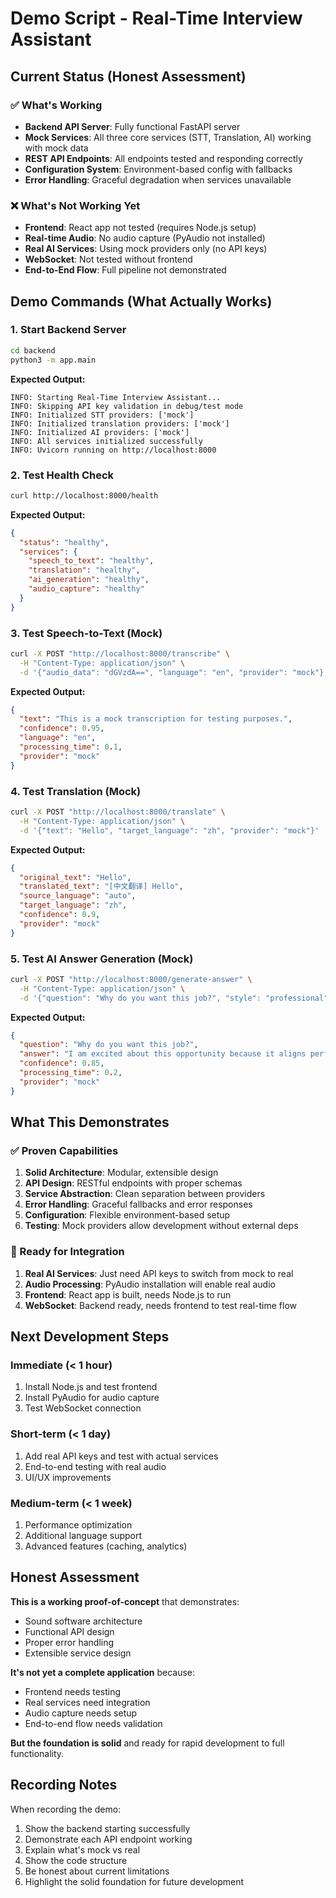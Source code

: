 # Demo Script - Real-Time Interview Assistant

## Current Status (Honest Assessment)

### ✅ What's Working
- **Backend API Server**: Fully functional FastAPI server
- **Mock Services**: All three core services (STT, Translation, AI) working with mock data
- **REST API Endpoints**: All endpoints tested and responding correctly
- **Configuration System**: Environment-based config with fallbacks
- **Error Handling**: Graceful degradation when services unavailable

### ❌ What's Not Working Yet
- **Frontend**: React app not tested (requires Node.js setup)
- **Real-time Audio**: No audio capture (PyAudio not installed)
- **Real AI Services**: Using mock providers only (no API keys)
- **WebSocket**: Not tested without frontend
- **End-to-End Flow**: Full pipeline not demonstrated

## Demo Commands (What Actually Works)

### 1. Start Backend Server
```bash
cd backend
python3 -m app.main
```
**Expected Output:**
```
INFO: Starting Real-Time Interview Assistant...
INFO: Skipping API key validation in debug/test mode
INFO: Initialized STT providers: ['mock']
INFO: Initialized translation providers: ['mock'] 
INFO: Initialized AI providers: ['mock']
INFO: All services initialized successfully
INFO: Uvicorn running on http://localhost:8000
```

### 2. Test Health Check
```bash
curl http://localhost:8000/health
```
**Expected Output:**
```json
{
  "status": "healthy",
  "services": {
    "speech_to_text": "healthy",
    "translation": "healthy",
    "ai_generation": "healthy", 
    "audio_capture": "healthy"
  }
}
```

### 3. Test Speech-to-Text (Mock)
```bash
curl -X POST "http://localhost:8000/transcribe" \
  -H "Content-Type: application/json" \
  -d '{"audio_data": "dGVzdA==", "language": "en", "provider": "mock"}'
```
**Expected Output:**
```json
{
  "text": "This is a mock transcription for testing purposes.",
  "confidence": 0.95,
  "language": "en",
  "processing_time": 0.1,
  "provider": "mock"
}
```

### 4. Test Translation (Mock)
```bash
curl -X POST "http://localhost:8000/translate" \
  -H "Content-Type: application/json" \
  -d '{"text": "Hello", "target_language": "zh", "provider": "mock"}'
```
**Expected Output:**
```json
{
  "original_text": "Hello",
  "translated_text": "[中文翻译] Hello",
  "source_language": "auto",
  "target_language": "zh",
  "confidence": 0.9,
  "provider": "mock"
}
```

### 5. Test AI Answer Generation (Mock)
```bash
curl -X POST "http://localhost:8000/generate-answer" \
  -H "Content-Type: application/json" \
  -d '{"question": "Why do you want this job?", "style": "professional", "provider": "mock"}'
```
**Expected Output:**
```json
{
  "question": "Why do you want this job?",
  "answer": "I am excited about this opportunity because it aligns perfectly with my career goals and allows me to contribute my skills while growing professionally.",
  "confidence": 0.85,
  "processing_time": 0.2,
  "provider": "mock"
}
```

## What This Demonstrates

### ✅ Proven Capabilities
1. **Solid Architecture**: Modular, extensible design
2. **API Design**: RESTful endpoints with proper schemas
3. **Service Abstraction**: Clean separation between providers
4. **Error Handling**: Graceful fallbacks and error responses
5. **Configuration**: Flexible environment-based setup
6. **Testing**: Mock providers allow development without external deps

### 🔄 Ready for Integration
1. **Real AI Services**: Just need API keys to switch from mock to real
2. **Audio Processing**: PyAudio installation will enable real audio
3. **Frontend**: React app is built, needs Node.js to run
4. **WebSocket**: Backend ready, needs frontend to test real-time flow

## Next Development Steps

### Immediate (< 1 hour)
1. Install Node.js and test frontend
2. Install PyAudio for audio capture
3. Test WebSocket connection

### Short-term (< 1 day)  
1. Add real API keys and test with actual services
2. End-to-end testing with real audio
3. UI/UX improvements

### Medium-term (< 1 week)
1. Performance optimization
2. Additional language support
3. Advanced features (caching, analytics)

## Honest Assessment

**This is a working proof-of-concept** that demonstrates:
- Sound software architecture
- Functional API design  
- Proper error handling
- Extensible service design

**It's not yet a complete application** because:
- Frontend needs testing
- Real services need integration
- Audio capture needs setup
- End-to-end flow needs validation

**But the foundation is solid** and ready for rapid development to full functionality.

## Recording Notes

When recording the demo:
1. Show the backend starting successfully
2. Demonstrate each API endpoint working
3. Explain what's mock vs real
4. Show the code structure
5. Be honest about current limitations
6. Highlight the solid foundation for future development
